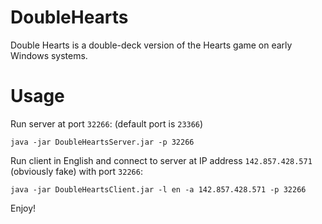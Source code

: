 # DoubleHearts
Double Hearts is a double-deck version of the Hearts game on early Windows systems. 

# Usage
Run server at port `32266`: (default port is `23366`)
```
java -jar DoubleHeartsServer.jar -p 32266
```

Run client in English and connect to server at IP address `142.857.428.571` (obviously fake) with port `32266`:
```
java -jar DoubleHeartsClient.jar -l en -a 142.857.428.571 -p 32266 
```

Enjoy!
